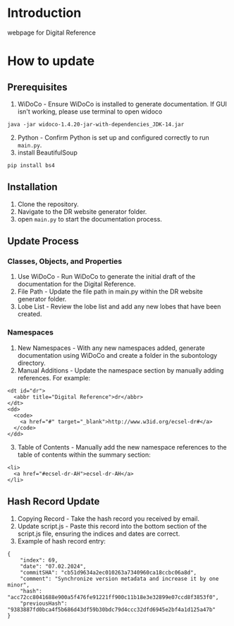 # Introduction
webpage for Digital Reference

# How to update

## Prerequisites
1. WiDoCo - Ensure WiDoCo is installed to generate documentation. If GUI isn't working, please  use terminal to open widoco
```
java -jar widoco-1.4.20-jar-with-dependencies_JDK-14.jar
```
2. Python - Confirm Python is set up and configured correctly to run `main.py`.
3. install BeautifulSoup
```
pip install bs4
```

## Installation

1. Clone the repository.
2. Navigate to the DR website generator folder.
3. open `main.py` to start the documentation process.

## Update Process

### Classes, Objects, and Properties

1. Use WiDoCo - Run WiDoCo to generate the initial draft of the documentation for the Digital Reference.
2. File Path - Update the file path in main.py within the DR website generator folder.
3. Lobe List - Review the lobe list and add any new lobes that have been created.

### Namespaces

1. New Namespaces - With any new namespaces added, generate documentation using WiDoCo and create a folder in the subontology directory.
2. Manual Additions - Update the namespace section by manually adding references. For example:
```
<dt id="dr">
  <abbr title="Digital Reference">dr</abbr>
</dt>
<dd>
  <code>
    <a href="#" target="_blank">http://www.w3id.org/ecsel-dr#</a>
  </code>
</dd>
```
3. Table of Contents - Manually add the new namespace references to the table of contents within the summary section:
```
<li>
  <a href="#ecsel-dr-AH">ecsel-dr-AH</a>
</li>
```

## Hash Record Update

1. Copying Record - Take the hash record you received by email.
2. Update script.js - Paste this record into the bottom section of the script.js file, ensuring the indices and dates are correct.
3. Example of hash record entry:
```
{
    "index": 69,
    "date": "07.02.2024",
    "commitSHA": "cb51d9634a2ec010263a7340960ca18ccbc06a8d",
    "comment": "Synchronize version metadata and increase it by one minor",
    "hash": "acc72cc8041688e900a5f476fe91221ff900c11b18e3e32899e07ccd8f3853f0",
    "previousHash": "9383887fd0bca4f5b686d43df59b30bdc79d4ccc32dfd6945e2bf4a1d125a47b"
}
```